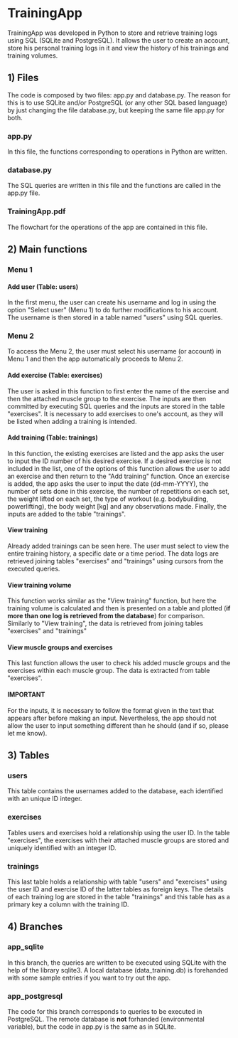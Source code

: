 # TrainingApp
TrainingApp was developed in Python to store and retrieve training logs using SQL (SQLite and PostgreSQL). It allows the user to create an account, store his 
personal training logs in it and view the history of his trainings and training volumes.

## 1) Files
The code is composed by two files: app.py and database.py. The reason for this is to use SQLite and/or PostgreSQL (or any other SQL based language) by just changing the file 
database.py, but keeping the same file app.py for both.

### app.py
In this file, the functions corresponding to operations in Python are written.

### database.py
The SQL queries are written in this file and the functions are called in the app.py file.

### TrainingApp.pdf
The flowchart for the operations of the app are contained in this file.

## 2) Main functions

### Menu 1
#### Add user (Table: users)
In the first menu, the user can create his username and log in using the option "Select user" (Menu 1) to do further modifications to his account. The username is then stored in
a table named "users" using SQL queries.

### Menu 2
To access the Menu 2, the user must select his username (or account) in Menu 1 and then the app automatically proceeds to Menu 2.

#### Add exercise (Table: exercises)
The user is asked in this function to first enter the name of the exercise and then the attached muscle group to the exercise. The inputs are then committed by executing SQL queries
and the inputs are stored in the table "exercises". It is necessary to add exercises to one's account, as they will be listed when adding a training is intended.

#### Add training (Table: trainings)
In this function, the existing exercises are listed and the app asks the user to input the ID number of his desired exercise. If a desired exercise is not included in the list, one
of the options of this function allows the user to add an exercise and then return to the "Add training" function. Once an exercise is added, the app asks the user to input the 
date (dd-mm-YYYY), the number of sets done in this exercise, the number of repetitions on each set, the weight lifted on each set, the type of workout (e.g. bodybuilding, 
powerlifting), the body weight [kg] and any observations made. Finally, the inputs are added to the table "trainings".

#### View training
Already added trainings can be seen here. The user must select to view the entire training history, a specific date or a time period. The data logs are retrieved joining tables 
"exercises" and "trainings" using cursors from the executed queries.

#### View training volume
This function works similar as the "View training" function, but here the training volume is calculated and then is presented on a table and plotted (__if more than one log is
retrieved from the database__) for comparison. Similarly to "View training", the data is retrieved from joining tables "exercises" and "trainings"

#### View muscle groups and exercises
This last function allows the user to check his added muscle groups and the exercises within each muscle group. The data is extracted from table "exercises".

#### __IMPORTANT__
For the inputs, it is necessary to follow the format given in the text that appears after before making an input. Nevertheless, the app should not allow the user to input
something different than he should (and if so, please let me know).

## 3) Tables

### users
This table contains the usernames added to the database, each identified with an unique ID integer.

### exercises
Tables users and exercises hold a relationship using the user ID. In the table "exercises", the exercises with their attached muscle groups are stored and uniquely identified
with an integer ID.

### trainings
This last table holds a relationship with table "users" and "exercises" using the user ID and exercise ID of the latter tables as foreign keys. The details of each training 
log are stored in the table "trainings" and this table has as a primary key a column with the training ID.

## 4) Branches

### app_sqlite
In this branch, the queries are written to be executed using SQLite with the help of the library sqlite3. A local database (data_training.db) is forehanded with some sample 
entries if you want to try out the app.

### app_postgresql
The code for this branch corresponds to queries to be executed in PostgreSQL. The remote database is __not__ forhanded (environmental variable), but the code in app.py is the 
same as in SQLite.

